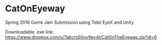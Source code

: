 # CatOnEyeway
Spring 2016 Game Jam Submission using Tobii EyeX and Unity


Downloadable .exe link:
https://www.dropbox.com/s/7abcrs50ov9ev4t/CatOnTheEyeway.zip?dl=0
